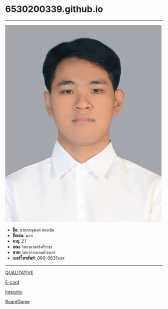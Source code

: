# 6530200339.github.io
---
![Myself](img/Myself.jpg)

- **ชื่อ:** นายภาณุพงศ์ ทองเชิด
- **ชื่อเล่น:** มอส
- **อายุ:** 21
- **คณะ** วิทยาศาสตร์ศรีราชา
- **สาขา** วิทยาการคอมพิวเตอร์
- **เบอร์โทรศัพท์:** 090-0831xxx
  
---
[QUALITATIVE](qualitative)

[E-card](E-card)

[Integrity](Integrity)

[BoardGame](boardgame)
